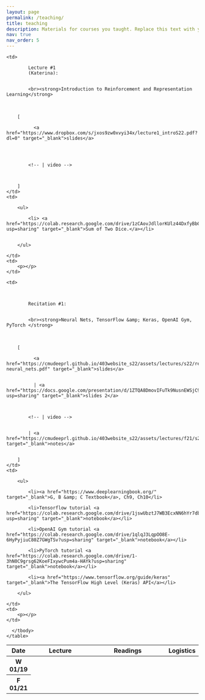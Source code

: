 ```yaml
---
layout: page
permalink: /teaching/
title: teaching
description: Materials for courses you taught. Replace this text with your description.
nav: true
nav_order: 5
---
```


<article class="post-content Schedule clearfix">
    <table class="table table-hover">
      <colgroup>
        <col style="width:5%">
        <col style="width:35%">
        <col style="width:45%">
        <col style="width:15%">
      </colgroup>
      <thead class="thead">
        <tr>
          <th scope="col">Date</th>
          <th scope="col">Lecture</th>
          <th scope="col">Readings</th>
          <th scope="col">Logistics</th>
        </tr>
      </thead>
      <tbody>
        
<tr class="past">
    <th scope="row">W 01/19</th>
    
    
    <td>
        
            Lecture #1
            (Katerina):
        
        
            <br><strong>Introduction to Reinforcement and Representation Learning</strong>
<br>
        
        
        
        [
            
              <a href="https://www.dropbox.com/s/jxos9zw0xvyi34x/lecture1_introS22.pdf?dl=0" target="_blank">slides</a>
            
            
            
            
            <!-- | video -->
            
            
            
        ]
    </td>
    <td>
        
        <ul>
        
            <li> <a href="https://colab.research.google.com/drive/1zCAovJdllorKUlz44DxfyBb0ugT77knV?usp=sharing" target="_blank">Sum of Two Dice.</a></li>

        
        </ul>
        
    </td>
    <td>
        <p></p>
    </td>
    
</tr>

<tr class="past">
    <th scope="row">F 01/21</th>
    
    
    <td>
        
        
        
            Recitation #1:
        
        
            <br><strong>Neural Nets, TensorFlow &amp; Keras, OpenAI Gym, PyTorch </strong>
<br>
        
        [
            
              <a href="https://cmudeeprl.github.io/403website_s22/assets/lectures/s22/recitation_1-neural_nets.pdf" target="_blank">slides</a>
            
            
              | <a href="https://docs.google.com/presentation/d/1ZTQA8DmovIFuTk9NusnEWSjC9f_vLWdCA4Nppf00mhc/edit?usp=sharing" target="_blank">slides 2</a>
            
            
            
            <!-- | video -->
            
            
            | <a href="https://cmudeeprl.github.io/403website_s22/assets/lectures/f21/s21_rec1_tf.pdf" target="_blank">notes</a>
            
            
        ]
    </td>
    <td>
        
        <ul>
        
            <li><a href="https://www.deeplearningbook.org/" target="_blank">G, B &amp; C Textbook</a>, Ch9, Ch10</li>
        
            <li>Tensorflow tutorial <a href="https://colab.research.google.com/drive/1jswUbztJ7WB3EcxNN6hYr7dbmz01PL1H?usp=sharing" target="_blank">notebook</a></li>
        
            <li>OpenAI Gym tutorial <a href="https://colab.research.google.com/drive/1qlqJ3LqpOO8E-6HyPyjiuC80Z7GWgTSv?usp=sharing" target="_blank">notebook</a></li>
        
            <li>PyTorch tutorial <a href="https://colab.research.google.com/drive/1-3hN0C9grsg62KoeFIxywcPum4a-HAYk?usp=sharing" target="_blank">notebook</a></li>
        
            <li><a href="https://www.tensorflow.org/guide/keras" target="_blank">The TensorFlow High Level (Keras) API</a></li>
        
        </ul>
        
    </td>
    <td>
        <p></p>
    </td>
    
</tr>


      </tbody>
    </table>
  </article>
